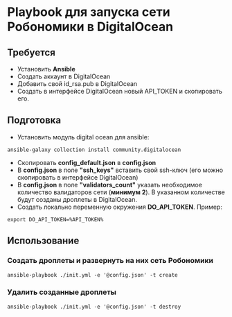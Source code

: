 # Playbook для запуска сети Робономики в DigitalOcean

## Требуется
- Установить **Ansible**
- Создать аккаунт в DigitalOcean
- Добавить свой id_rsa.pub в DigitalOcean
- Создать в интерфейсе DigitalOcean новый API_TOKEN и скопировать его.  

## Подготовка
- Установить модуль digital ocean для ansible:  
```
ansible-galaxy collection install community.digitalocean
```
- Скопировать **config_default.json** в **config.json**
- В **config.json** в поле **"ssh_keys"** вставить свой ssh-ключ (его можно скопировать в интерфейсе DigitalOcean)
- В **config.json** в поле **"validators_count"** указать необходимое количество валидаторов сети (**минимум 2**). В указанном количестве будут созданы дроплеты в DigitalOcean.  
- Создать локально переменную окружения **DO_API_TOKEN**. Пример:
```
export DO_API_TOKEN=%API_TOKEN%
``` 
  
## Использование  
### Создать дроплеты и развернуть на них сеть Робономики
```
ansible-playbook ./init.yml -e '@config.json' -t create
```
  
### Удалить созданные дроплеты  
```
ansible-playbook ./init.yml -e '@config.json' -t destroy
```